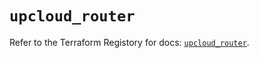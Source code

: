 # `upcloud_router`

Refer to the Terraform Registory for docs: [`upcloud_router`](https://registry.terraform.io/providers/upcloudltd/upcloud/3.2.0/docs/resources/router).
